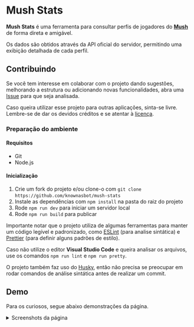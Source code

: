 # Mush Stats

**Mush Stats** é uma ferramenta para consultar perfis de jogadores do **[Mush](https://mush.com.br)** de forma direta e amigável.

Os dados são obtidos através da API oficial do servidor, permitindo uma exibição detalhada de cada perfil.

## Contribuindo

Se você tem interesse em colaborar com o projeto dando sugestões, melhorando a estrutura ou adicionando novas funcionalidades, abra uma [Issue](https://github.com/knownasbot/mush-stats/issues) para que seja analisada.

Caso queira utilizar esse projeto para outras aplicações, sinta-se livre. Lembre-se de dar os devidos créditos e se atentar à [licença](./LICENSE).

### Preparação do ambiente

#### Requisitos

-   Git
-   Node.js

#### Inicialização

1. Crie um fork do projeto e/ou clone-o com `git clone https://github.com/knownasbot/mush-stats`
2. Instale as dependências com `npm install` na pasta do raiz do projeto
3. Rode `npm run dev` para iniciar um servidor local
4. Rode `npm run build` para publicar

Importante notar que o projeto utiliza de algumas ferramentas para manter um código legível e padronizado, como [ESLint](https://eslint.org/) (para analise sintática) e [Prettier](https://prettier.io/) (para definir alguns padrões de estilo).

Caso não utilize o editor **Visual Studio Code** e queira analisar os arquivos, use os comandos `npm run lint` e `npm run pretty`.

O projeto também faz uso do [Husky](https://typicode.github.io/husky/), então não precisa se preocupar em rodar comandos de análise sintática antes de realizar um commit.

## Demo

Para os curiosos, segue abaixo demonstrações da página.

<details>
<summary>Screenshots da página</summary>

### Desktop

![Demo da Página](./demo-desktop.png)

### Mobile

![Demo da Página](./demo-mobile.png)

</details>
